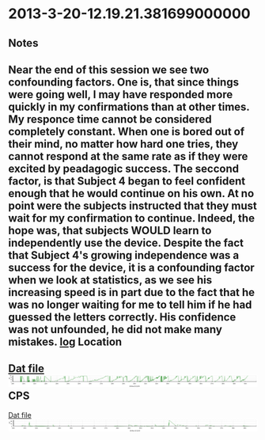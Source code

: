 2013-3-20-12.19.21.381699000000
==========

Notes
-----
Near the end of this session we see two confounding factors.  One is, that since things were going well, I may have responded more quickly in my confirmations than at other times.  My responce time cannot be considered completely constant. When one is bored out of their mind, no matter how hard one tries, they cannot respond at the same rate as if they were excited by peadagogic success.  The seccond factor, is that Subject 4 began to feel confident enough that he would continue on his own.  At no point were the subjects instructed that they must wait for my confirmation to continue. Indeed, the hope was, that subjects WOULD learn to independently use the device.  Despite the fact that Subject 4's growing independence was a success for the device, it is a confounding factor when we look at statistics, as we see his increasing speed is in part due to the fact that he was no longer waiting for me to tell him if he had guessed the letters correctly.  His confidence was not unfounded, he did not make many mistakes.
[log](log)
Location
---------
[Dat file](Location.dat)
![Plot](Location.png)
CPS
---------
[Dat file](CPS.dat)
![Plot](CPS.png)
